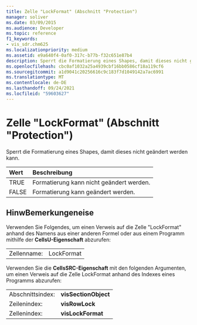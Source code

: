 ```yaml
---
title: Zelle "LockFormat" (Abschnitt "Protection")
manager: soliver
ms.date: 03/09/2015
ms.audience: Developer
ms.topic: reference
f1_keywords:
- vis_sdr.chm625
ms.localizationpriority: medium
ms.assetid: e9a640f4-0af0-317c-b77b-f32c651e87b4
description: Sperrt die Formatierung eines Shapes, damit dieses nicht geändert werden kann.
ms.openlocfilehash: cbc0af1032a25a4939cbf16bb0586cf18a119cf6
ms.sourcegitcommit: a1d9041c20256616c9c183f7d1049142a7ac6991
ms.translationtype: MT
ms.contentlocale: de-DE
ms.lasthandoff: 09/24/2021
ms.locfileid: "59603627"
---
```

# <a name="lockformat-cell-protection-section"></a>Zelle "LockFormat" (Abschnitt "Protection")

Sperrt die Formatierung eines Shapes, damit dieses nicht geändert werden kann.
  
|**Wert**|**Beschreibung**|
|:-----|:-----|
| TRUE  <br/> | Formatierung kann nicht geändert werden.  <br/> |
| FALSE  <br/> | Formatierung kann geändert werden.  <br/> |
   
## <a name="remarks"></a>HinwBemerkungeneise

Verwenden Sie Folgendes, um einen Verweis auf die Zelle "LockFormat" anhand des Namens aus einer anderen Formel oder aus einem Programm mithilfe der **CellsU-Eigenschaft** abzurufen: 
  
|||
|:-----|:-----|
| Zellenname:  <br/> | LockFormat  <br/> |
   
Verwenden Sie die **CellsSRC-Eigenschaft** mit den folgenden Argumenten, um einen Verweis auf die Zelle LockFormat anhand des Indexes eines Programms abzurufen: 
  
|||
|:-----|:-----|
| Abschnittsindex:  <br/> |**visSectionObject** <br/> |
| Zeilenindex:  <br/> |**visRowLock** <br/> |
| Zellenindex:  <br/> |**visLockFormat** <br/> |
   

